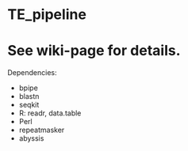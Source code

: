 # TE_pipeline
 
# See wiki-page for details.

Dependencies:
- bpipe
- blastn
- seqkit
- R: readr, data.table
- Perl
- repeatmasker
- abyssis
